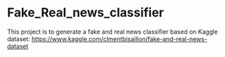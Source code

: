 # Fake_Real_news_classifier
This project is to generate a fake and real news classifier based on Kaggle dataset: https://www.kaggle.com/clmentbisaillon/fake-and-real-news-dataset
